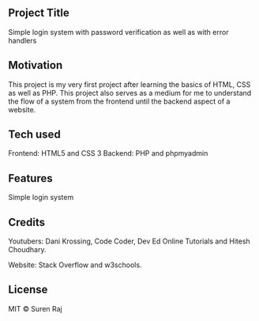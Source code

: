 ## Project Title

Simple login system with password verification as well as with error handlers

## Motivation

This project is my very first project after learning the basics of HTML, CSS as well as PHP. This project also serves as a medium for me to understand the flow of a system from the frontend until the backend aspect of a website.

## Tech used

Frontend: HTML5 and CSS 3
Backend: PHP and phpmyadmin

## Features

Simple login system

## Credits

Youtubers: Dani Krossing, Code Coder, Dev Ed Online Tutorials and Hitesh Choudhary.

Website: Stack Overflow and w3schools.

## License

MIT © Suren Raj

